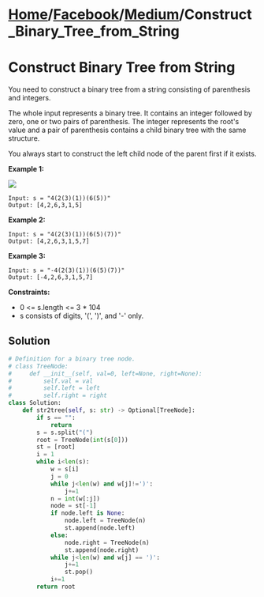 # [Home](./../..)/[Facebook](./..)/[Medium](./)/Construct_Binary_Tree_from_String
<h1>Construct Binary Tree from String</h1>

<p>
You need to construct a binary tree from a string consisting of parenthesis and integers.
</p>
<p>
The whole input represents a binary tree. It contains an integer followed by zero, one or two pairs of parenthesis. The integer represents the root's value and a pair of parenthesis contains a child binary tree with the same structure.
</p>
<p>
You always start to construct the left child node of the parent first if it exists.
</p>

<b>Example 1:</b>

<img src="https://assets.leetcode.com/uploads/2020/09/02/butree.jpg">

    Input: s = "4(2(3)(1))(6(5))"
    Output: [4,2,6,3,1,5]

<b>Example 2:</b>

    Input: s = "4(2(3)(1))(6(5)(7))"
    Output: [4,2,6,3,1,5,7]

<b>Example 3:</b>

    Input: s = "-4(2(3)(1))(6(5)(7))"
    Output: [-4,2,6,3,1,5,7]

<b>Constraints:</b>

- 0 <= s.length <= 3 * 104
- s consists of digits, '(', ')', and '-' only.

<h2>Solution</h2>

```python
# Definition for a binary tree node.
# class TreeNode:
#     def __init__(self, val=0, left=None, right=None):
#         self.val = val
#         self.left = left
#         self.right = right
class Solution:
    def str2tree(self, s: str) -> Optional[TreeNode]:
        if s == "":
            return
        s = s.split("(")
        root = TreeNode(int(s[0]))
        st = [root]
        i = 1
        while i<len(s):
            w = s[i]
            j = 0
            while j<len(w) and w[j]!=')':
                j+=1
            n = int(w[:j])                
            node = st[-1]    
            if node.left is None:
                node.left = TreeNode(n)
                st.append(node.left)
            else:
                node.right = TreeNode(n)
                st.append(node.right)
            while j<len(w) and w[j] == ')':
                j+=1
                st.pop()
            i+=1
        return root
```
